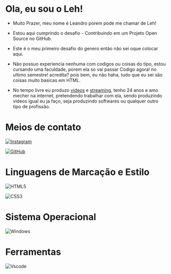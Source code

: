 # Ola, eu sou o Leh!

- Muito Prazer, meu nome é Leandro porem pode me chamar de Leh!

- Estou aqui cumprindo o desafio - Contribuindo em um Projeto Open Source no GitHub.

- Este é o meu primeiro desafio do genero então não sei oque colocar aqui.

- Não possuo experiencia nenhuma com codigos ou coisas do tipo, estou cursando uma faculdade, porem ela so vai passar Codigo agora! no ultimo semestre! acredita? pois bem, eu não haha, tudo que eu sei são coisas muito basicas em HTML.

- No tempo livre eu produzo [videos](https://www.youtube.com/channel/UCMJg4O1JPEXFUJGc0WcHEwA) e [streaming](https://www.twitch.tv/lehcourt), tenho 24 anos e amo mecher na internet, pretendendo trabalhar com ela, sendo produzindo videos igual eu ja faço, seja produzindo softwares ou qualquer outro tipo de profissão.


# Meios de contato

[![Instagram](https://img.shields.io/badge/-Instagram-%23E4405F?style=for-the-badge&logo=instagram&logoColor=white)](https://www.instagram.com/lehc0urt/)

[![GitHub](https://img.shields.io/badge/GitHub-100000?style=for-the-badge&logo=github&logoColor=white)](https://github.com/LehCourt)


# Linguagens de Marcação e Estilo

![HTML5](https://img.shields.io/badge/HTML5-E34F26?style=for-the-badge&logo=html5&logoColor=white)

![CSS3](https://img.shields.io/badge/CSS3-1572B6?style=for-the-badge&logo=css3&logoColor=white)


# Sistema Operacional

![Windows](https://img.shields.io/badge/Windows-000?style=for-the-badge&logo=windows&logoColor=2CA5E0)


# Ferramentas

![Vscode](https://img.shields.io/badge/Vscode-007ACC?style=for-the-badge&logo=visual-studio-code&logoColor=white)